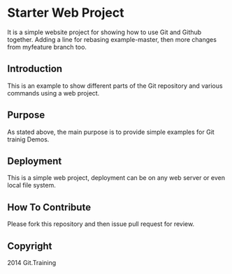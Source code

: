 # Starter Web Project

It is a simple website project for showing how to use Git and Github together. Adding a line for rebasing example-master, then more changes from myfeature branch too.

## Introduction

This is an example to show different parts of the Git repository and various commands using a web project.

## Purpose

As stated above, the main purpose is to provide simple examples for Git trainig Demos.

## Deployment

This is a simple web project, deployment can be on any web server or even local file system.

## How To Contribute

Please fork this repository and then issue pull request for review.

## Copyright

2014 Git.Training
